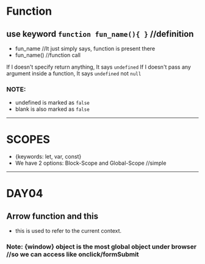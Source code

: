 # Function

## use keyword `function fun_name(){ }` //definition
- fun_name      //It just simply says, function is present there
- fun_name()    //function call

If I doesn't specify return anything, It says `undefined`
If I doesn't pass any argument inside a function, It says `undefined` not `null`

### NOTE:
- undefined is marked as `false`
- blank is also marked as `false`


---
# SCOPES 
- {keywords: let, var, const}
- We have 2 options: Block-Scope and Global-Scope //simple

--- 
# DAY04 
## Arrow function and this
- this is used to refer to the current context.


### Note: {window} object is the most global object under browser //so we can access like onclick/formSubmit
